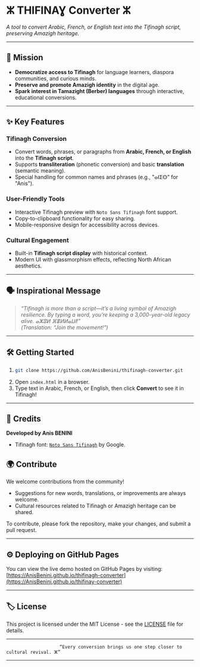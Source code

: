 # ⵣ THIFINAƔ Converter ⵣ  
*A tool to convert Arabic, French, or English text into the Tifinagh script, preserving Amazigh heritage.*

---

## 🎯 Mission  
- **Democratize access to Tifinagh** for language learners, diaspora communities, and curious minds.  
- **Preserve and promote Amazigh identity** in the digital age.  
- **Spark interest in Tamazight (Berber) languages** through interactive, educational conversions.  

---

## ✨ Key Features  
### Tifinagh Conversion  
- Convert words, phrases, or paragraphs from **Arabic, French, or English** into the **Tifinagh script**.  
- Supports **transliteration** (phonetic conversion) and basic **translation** (semantic meaning).  
- Special handling for common names and phrases (e.g., "ⴰⵏⵉⵙ" for "Anis").  

### User-Friendly Tools  
- Interactive Tifinagh preview with `Noto Sans Tifinagh` font support.  
- Copy-to-clipboard functionality for easy sharing.  
- Mobile-responsive design for accessibility across devices.  

### Cultural Engagement  
- Built-in **Tifinagh script display** with historical context.  
- Modern UI with glassmorphism effects, reflecting North African aesthetics.  

---

## 🗣️ Inspirational Message  
> *“Tifinagh is more than a script—it’s a living symbol of Amazigh resilience. By typing a word, you’re keeping a 3,000-year-old legacy alive. ⴰⵣⵓⵍ ⴼⴻⵍⵍⴰⵡⵏ!”*  
> *(Translation: “Join the movement!”)*  

---

## 🛠️ Getting Started  
1. ```bash
   git clone https://github.com/AnisBenini/thifinagh-converter.git  
2. Open `index.html` in a browser.  
3. Type text in Arabic, French, or English, then click **Convert** to see it in Tifinagh!  

---

## 📜 Credits  
**Developed by Anis BENINI**   
- Tifinagh font: [`Noto Sans Tifinagh`](https://fonts.google.com/noto/specimen/Noto+Sans+Tifinagh) by Google.  

## 🌍 **Contribute**  
We welcome contributions from the community!

- Suggestions for new words, translations, or improvements are always welcome.  
- Cultural resources related to Tifinagh or Amazigh heritage can be shared.  

To contribute, please fork the repository, make your changes, and submit a pull request.

---

## ⚙️ **Deploying on GitHub Pages**  
You can view the live demo hosted on GitHub Pages by visiting:  
[https://AnisBenini.github.io/thifinagh-converter](https://AnisBenini.github.io/thifinay-converter)

---

## 🏷️ **License**  
This project is licensed under the MIT License - see the [LICENSE](LICENSE) file for details.

---

                        “Every conversion brings us one step closer to cultural revival. ⵣ”


---  

